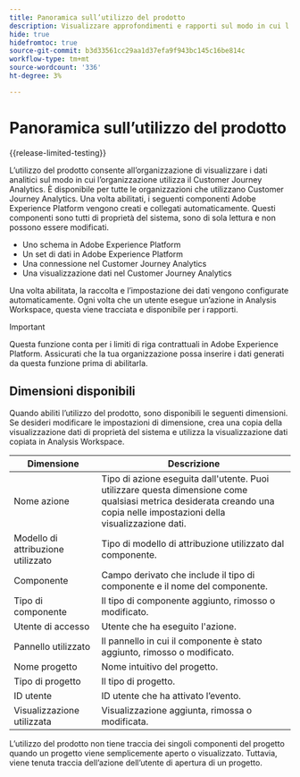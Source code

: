```yaml
---
title: Panoramica sull’utilizzo del prodotto
description: Visualizzare approfondimenti e rapporti sul modo in cui l’organizzazione utilizza il Customer Journey Analytics.
hide: true
hidefromtoc: true
source-git-commit: b3d33561cc29aa1d37efa9f943bc145c16be814c
workflow-type: tm+mt
source-wordcount: '336'
ht-degree: 3%

---
```


# Panoramica sull’utilizzo del prodotto

{{release-limited-testing}}

L’utilizzo del prodotto consente all’organizzazione di visualizzare i dati analitici sul modo in cui l’organizzazione utilizza il Customer Journey Analytics. È disponibile per tutte le organizzazioni che utilizzano Customer Journey Analytics. Una volta abilitati, i seguenti componenti Adobe Experience Platform vengono creati e collegati automaticamente. Questi componenti sono tutti di proprietà del sistema, sono di sola lettura e non possono essere modificati.

* Uno schema in Adobe Experience Platform
* Un set di dati in Adobe Experience Platform
* Una connessione nel Customer Journey Analytics
* Una visualizzazione dati nel Customer Journey Analytics

Una volta abilitata, la raccolta e l’impostazione dei dati vengono configurate automaticamente. Ogni volta che un utente esegue un’azione in Analysis Workspace, questa viene tracciata e disponibile per i rapporti.

>[!IMPORTANT]
>
>Questa funzione conta per i limiti di riga contrattuali in Adobe Experience Platform. Assicurati che la tua organizzazione possa inserire i dati generati da questa funzione prima di abilitarla.

## Dimensioni disponibili

Quando abiliti l’utilizzo del prodotto, sono disponibili le seguenti dimensioni. Se desideri modificare le impostazioni di dimensione, crea una copia della visualizzazione dati di proprietà del sistema e utilizza la visualizzazione dati copiata in Analysis Workspace.

| Dimensione | Descrizione |
| --- | --- |
| Nome azione | Tipo di azione eseguita dall&#39;utente. Puoi utilizzare questa dimensione come qualsiasi metrica desiderata creando una copia nelle impostazioni della visualizzazione dati. |
| Modello di attribuzione utilizzato | Tipo di modello di attribuzione utilizzato dal componente. |
| Componente | Campo derivato che include il tipo di componente e il nome del componente. |
| Tipo di componente | Il tipo di componente aggiunto, rimosso o modificato. |
| Utente di accesso | Utente che ha eseguito l&#39;azione. |
| Pannello utilizzato | Il pannello in cui il componente è stato aggiunto, rimosso o modificato. |
| Nome progetto | Nome intuitivo del progetto. |
| Tipo di progetto | Il tipo di progetto. |
| ID utente | ID utente che ha attivato l’evento. |
| Visualizzazione utilizzata | Visualizzazione aggiunta, rimossa o modificata. |

L’utilizzo del prodotto non tiene traccia dei singoli componenti del progetto quando un progetto viene semplicemente aperto o visualizzato. Tuttavia, viene tenuta traccia dell’azione dell’utente di apertura di un progetto.
